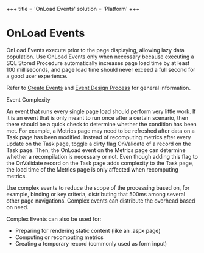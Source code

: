 +++
title = 'OnLoad Events'
solution = 'Platform'
+++

# OnLoad Events

OnLoad Events execute prior to the page displaying, allowing lazy data
population. Use OnLoad Events only when necessary because executing a
SQL Stored Procedure automatically increases page load time by at least
100 milliseconds, and page load time should never exceed a full second
for a good user experience.

Refer to [Create Events](Create_Events.htm) and [Event Design
Process](Event_Design_Process.htm) for general information.

Event Complexity

An event that runs every single page load should perform very little
work. If it is an event that is only meant to run once after a certain
scenario, then there should be a quick check to determine whether the
condition has been met. For example, a Metrics page may need to be
refreshed after data on a Task page has been modified. Instead of
recomputing metrics after every update on the Task page, toggle a dirty
flag OnValidate of a record on the Task page. Then, the OnLoad event on
the Metrics page can determine whether a recompilation is necessary or
not. Even though adding this flag to the OnValidate record on the Task
page adds complexity to the Task page, the load time of the Metrics page
is only affected when recomputing metrics.

Use complex events to reduce the scope of the processing based on, for
example, binding or key criteria, distributing that 500ms among several
other page navigations. Complex events can distribute the overhead based
on need.

Complex Events can also be used for:

  - Preparing for rendering static content (like an .aspx page)
  - Computing or recomputing metrics
  - Creating a temporary record (commonly used as form input)
